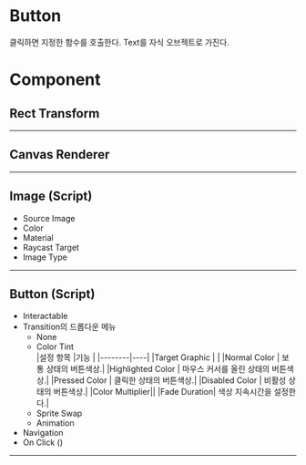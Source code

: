 # Button
클릭하면 지정한 함수를 호출한다. Text를 자식 오브젝트로 가진다.
# Component
## Rect Transform
- - -
## Canvas Renderer
- - -
## Image (Script)
- Source Image
- Color
- Material
- Raycast Target
- Image Type
- - -
## Button (Script)
- Interactable
- Transition의 드롭다운 메뉴
    - None
    - Color Tint  
        |설정 항목  |기능  |
        |--------|----|
        |Target Graphic | |
        |Normal Color | 보통 상태의 버튼색상.|
        |Highlighted Color | 마우스 커서를 올린 상태의 버튼색상.|
        |Pressed Color | 클릭한 상태의 버튼색상.|
        |Disabled Color | 비활성 상태의 버튼색상.|
        |Color Multiplier||
        |Fade Duration| 색상 지속시간을 설정한다.|
    - Sprite Swap
    - Animation
- Navigation
- On Click ()
- - -